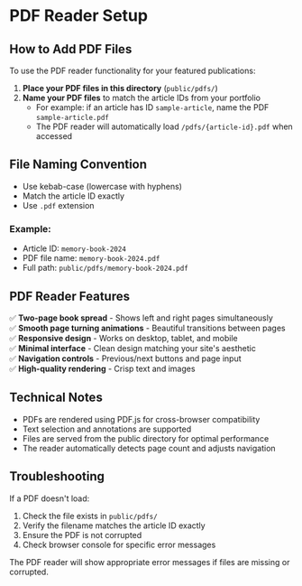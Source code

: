 # PDF Reader Setup

## How to Add PDF Files

To use the PDF reader functionality for your featured publications:

1. **Place your PDF files in this directory** (`public/pdfs/`)
2. **Name your PDF files** to match the article IDs from your portfolio
   - For example: if an article has ID `sample-article`, name the PDF `sample-article.pdf`
   - The PDF reader will automatically load `/pdfs/{article-id}.pdf` when accessed

## File Naming Convention

- Use kebab-case (lowercase with hyphens)
- Match the article ID exactly
- Use `.pdf` extension

### Example:

- Article ID: `memory-book-2024`
- PDF file name: `memory-book-2024.pdf`
- Full path: `public/pdfs/memory-book-2024.pdf`

## PDF Reader Features

✅ **Two-page book spread** - Shows left and right pages simultaneously  
✅ **Smooth page turning animations** - Beautiful transitions between pages  
✅ **Responsive design** - Works on desktop, tablet, and mobile  
✅ **Minimal interface** - Clean design matching your site's aesthetic  
✅ **Navigation controls** - Previous/next buttons and page input  
✅ **High-quality rendering** - Crisp text and images

## Technical Notes

- PDFs are rendered using PDF.js for cross-browser compatibility
- Text selection and annotations are supported
- Files are served from the public directory for optimal performance
- The reader automatically detects page count and adjusts navigation

## Troubleshooting

If a PDF doesn't load:

1. Check the file exists in `public/pdfs/`
2. Verify the filename matches the article ID exactly
3. Ensure the PDF is not corrupted
4. Check browser console for specific error messages

The PDF reader will show appropriate error messages if files are missing or corrupted.
